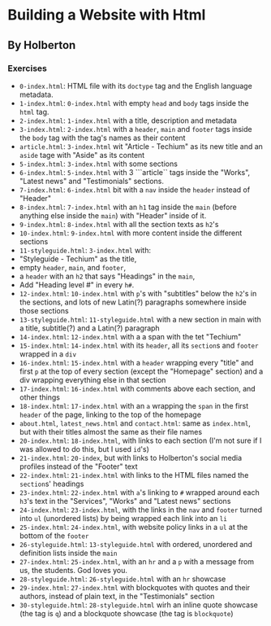 # Building a Website with Html
## By Holberton
### Exercises
- ```0-index.html```: HTML file with its ```doctype``` tag and the English language metadata.
- ```1-index.html```: ```0-index.html``` with empty ```head``` and ```body``` tags inside the ```html``` tag.
- ```2-index.html```: ```1-index.html``` with a title, description and metadata
- ```3-index.html```: ```2-index.html``` with a ```header```, ```main``` and ```footer``` tags inside the ```body``` tag with the tag's names as their content
- ```article.html```: ```3-index.html``` wit "Article - Techium" as its new title and an ```aside``` tage with "Aside" as its content
- ```5-index.html```: ```3-index.html``` with some sections
- ```6-index.html```: ```5-index.html``` with 3 ```article`` tags inside the "Works", "Latest news" and "Testimonials" sections.
- ```7-index.html```: ```6-index.html``` bit with a ```nav``` inside the ```header``` instead of "Header"
- ```8-index.html```: ```7-index.html``` with an ```h1``` tag inside the ```main``` (before anything else inside the ```main```) with "Header" inside of it.
- ```9-index.html```: ```8-index.html``` with all the section texts as ```h2```'s
- ```10-index.html```: ```9-index.html``` with more content inside the different sections
- ```11-styleguide.html```: ```3-index.html``` with:
- "Styleguide - Techium" as the title,
- empty ```header```, ```main```, and ```footer```,
- a ```header``` with an ```h2``` that says "Headings" in the ```main```,
- Add "Heading level #" in every ```h#```.
- ```12-index.html```: ```10-index.html``` with ```p```'s with "subtitles" below the ```h2```'s in the sections, and lots of new Latin(?) paragraphs somewhere inside those sections
- ```13-styleguide.html```: ```11-styleguide.html``` with a new section in main with a title, subtitle(?) and a Latin(?) paragraph
- ```14-index.html```: ```12-index.html``` with a a span with the tet "Techium"
- ```15-index.html```: ```14-index.html``` with its ```header```, all its ```section```s and ```footer``` wrapped in a ```div```
- ```16-index.html```: ```15-index.html``` with a ```header``` wrapping every "title" and first ```p``` at the top of every section (except the "Homepage" section) and a div wrapping everything else in that section
- ```17-index.html```: ```16-index.html``` with comments above each section, and other things
- ```18-index.html```: ```17-index.html``` with an ```a``` wrapping the ```span``` in the first ```header``` of the page, linking to the top of the homepage
- ```about.html```, ```latest_news.html``` and ```contact.html```: same as ```index.html```, but with their titles almost the same as their file names
- ```20-index.html```: ```18-index.html```, with links to each section (I'm not sure if I was allowed to do this, but I used ```id```'s)
- ```21-index.html```: ```20-index```, but with links to Holberton's social media profiles instead of the "Footer" text
- ```22-index.html```: ```21-index.html``` with links to the HTML files named the ```section```s' headings
- ```23-index.html```: ```22-index.html``` with ```a```'s linking to ```#``` wrapped around each ```h3```'s text in the "Services", "Works" and "Latest news" sections
- ```24-index.html```: ```23-index.html```, with the links in the ```nav``` and ```footer``` turned into ```ul``` (unordered lists) by being wrapped each link into an ```li```
- ```25-index.html```: ```24-index.html```, with website policy links in a ```ul``` at the bottom of the ```footer```
- ```26-styleguide.html```: ```13-styleguide.html``` with ordered, unordered and definition lists inside the ```main```
- ```27-index.html```: ```25-index.html```, with an ```hr``` and a ```p``` with a message from us, the students. God loves you.
- ```28-styleguide.html```: ```26-styleguide.html``` with an ```hr``` showcase
- ```29-index.html```: ```27-index.html``` with blockquotes with quotes and their authors, instead of plain text, in the "Testimonials" section
- ```30-styleguide.html```: ```28-styleguide.html``` wirh an inline quote showcase (the tag is ```q```) and a blockquote showcase (the tag is ```blockquote```)
